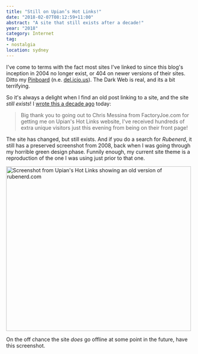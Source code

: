 ```yaml
---
title: "Still on Upian’s Hot Links!"
date: "2018-02-07T08:12:59+11:00"
abstract: "A site that still exists after a decade!"
year: "2018"
category: Internet
tag:
- nostalgia
location: sydney
---
```

I've come to terms with the fact most sites I've linked to since this blog's inception in 2004 no longer exist, or 404 on newer versions of their sites. Ditto my [Pinboard] \(n.e. [del.icio.us]\). The Dark Web is real, and its a bit terrifying.

So it's always a delight when I find an old post linking to a site, and the site *still exists*! I [wrote this a decade ago] today:

> Big thank you to going out to Chris Messina from FactoryJoe.com for getting me on Upian's Hot Links website, I've received hundreds of extra unique visitors just this evening from being on their front page!

The site has changed, but still exists. And if you do a search for *Rubenerd*, it still has a preserved screenshot from 2008, back when I was going through my horrible green design phase. Funnily enough, my current site theme is a reproduction of the one I was using just prior to that one.

<p><img src="https://rubenerd.com/files/2018/hotlinks2018@1x.png" srcset="https://rubenerd.com/files/2018/hotlinks2018@1x.png 1x, https://rubenerd.com/files/2018/hotlinks2018@2x.png 2x" alt="Screenshot from Upian's Hot Links showing an old version of rubenerd.com" style="width:500px; height:445px;" /></p>

On the off chance the site *does* go offline at some point in the future, have this screenshot.

[Pinboard]: https://pinboard.in/u:rubenerd
[del.icio.us]: https://del.icio.us/rubenerd
[wrote this a decade ago]: https://rubenerd.com/rubenerd-blog-made-it-to-upians-hot-links/ 

